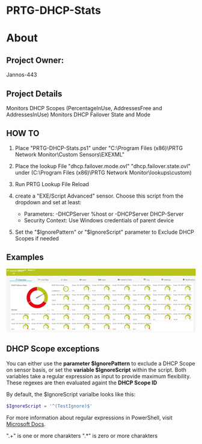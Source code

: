 # PRTG-DHCP-Stats
# About

## Project Owner:

Jannos-443

## Project Details

 Monitors DHCP Scopes (PercentageInUse, AddressesFree and AddressesInUse)
 Monitors DHCP Failover State and Mode

## HOW TO

1. Place "PRTG-DHCP-Stats.ps1" under "C:\Program Files (x86)\PRTG Network Monitor\Custom Sensors\EXEXML"

2. Place the lookup File "dhcp.failover.mode.ovl" "dhcp.failover.state.ovl" under (C:\Program Files (x86)\PRTG Network Monitor\lookups\custom)

3. Run PRTG Lookup File Reload

4. create a "EXE/Script Advanced" sensor. Choose this script from the dropdown and set at least:
    + Parameters: -DHCPServer %host or -DHCPServer DHCP-Server
    + Security Context: Use Windows credentials of parent device

4. Set the "$IgnorePattern" or "$IgnoreScript" parameter to Exclude DHCP Scopes if needed

## Examples
![PRTG-DHCP-Stats](media/Example_OK.png)

DHCP Scope exceptions
------------------
You can either use the **parameter $IgnorePattern** to exclude a DHCP Scope on sensor basis, or set the **variable $IgnoreScript** within the script. Both variables take a regular expression as input to provide maximum flexibility. These regexes are then evaluated againt the **DHCP Scope ID**

By default, the $IgnoreScript varialbe looks like this:

```powershell
$IgnoreScript = '^(TestIgnore)$'
```

For more information about regular expressions in PowerShell, visit [Microsoft Docs](https://docs.microsoft.com/en-us/powershell/module/microsoft.powershell.core/about/about_regular_expressions).

".+" is one or more charakters
".*" is zero or more charakters
